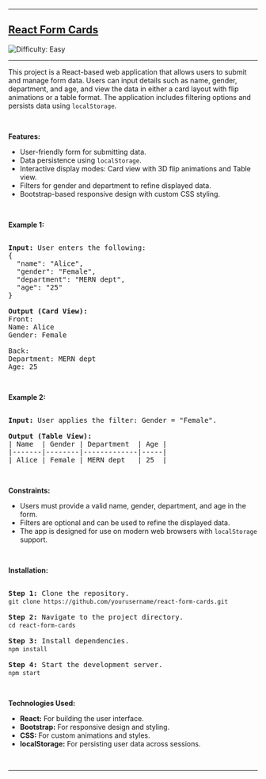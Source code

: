   

---

<h2><a href="https://github.com/yourusername/react-form-cards">React Form Cards</a></h2> <img src='https://img.shields.io/badge/Difficulty-Easy-brightgreen' alt='Difficulty: Easy' /><hr>  

<p>This project is a React-based web application that allows users to submit and manage form data. Users can input details such as name, gender, department, and age, and view the data in either a card layout with flip animations or a table format. The application includes filtering options and persists data using <code>localStorage</code>.</p>  

<p>&nbsp;</p>  

<p><strong class="example">Features:</strong></p>  

<ul>  
	<li>User-friendly form for submitting data.</li>  
	<li>Data persistence using <code>localStorage</code>.</li>  
	<li>Interactive display modes: Card view with 3D flip animations and Table view.</li>  
	<li>Filters for gender and department to refine displayed data.</li>  
	<li>Bootstrap-based responsive design with custom CSS styling.</li>  
</ul>  

<p>&nbsp;</p>  

<p><strong class="example">Example 1:</strong></p>  

<pre>  
<strong>Input:</strong> User enters the following:  
{
  "name": "Alice",
  "gender": "Female",
  "department": "MERN dept",
  "age": "25"
}  

<strong>Output (Card View):</strong>  
Front:  
Name: Alice  
Gender: Female  

Back:  
Department: MERN dept  
Age: 25  
</pre>  

<p>&nbsp;</p>  

<p><strong class="example">Example 2:</strong></p>  

<pre>  
<strong>Input:</strong> User applies the filter: Gender = "Female".  

<strong>Output (Table View):</strong>  
| Name  | Gender | Department  | Age |  
|-------|--------|-------------|-----|  
| Alice | Female | MERN dept   | 25  |  
</pre>  

<p>&nbsp;</p>  

<p><strong>Constraints:</strong></p>  

<ul>  
	<li>Users must provide a valid name, gender, department, and age in the form.</li>  
	<li>Filters are optional and can be used to refine the displayed data.</li>  
	<li>The app is designed for use on modern web browsers with <code>localStorage</code> support.</li>  
</ul>  

<p>&nbsp;</p>  

<p><strong>Installation:</strong></p>  

<pre>  
<strong>Step 1:</strong> Clone the repository.  
<code>git clone https://github.com/yourusername/react-form-cards.git</code>  

<strong>Step 2:</strong> Navigate to the project directory.  
<code>cd react-form-cards</code>  

<strong>Step 3:</strong> Install dependencies.  
<code>npm install</code>  

<strong>Step 4:</strong> Start the development server.  
<code>npm start</code>  
</pre>  

<p>&nbsp;</p>  

<p><strong>Technologies Used:</strong></p>  

<ul>  
	<li><strong>React:</strong> For building the user interface.</li>  
	<li><strong>Bootstrap:</strong> For responsive design and styling.</li>  
	<li><strong>CSS:</strong> For custom animations and styles.</li>  
	<li><strong>localStorage:</strong> For persisting user data across sessions.</li>  
</ul>  

<p>&nbsp;</p>  

 
---

 
